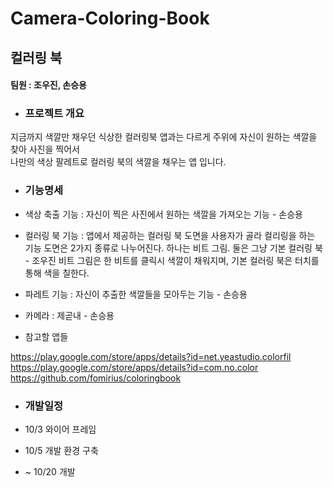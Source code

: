# Camera-Coloring-Book

## 컬러링 북

#### 팀원 : 조우진, 손승용

- ###  프로젝트 개요
지금까지 색깔만 채우던 식상한 컬러링북 앱과는 다르게 주위에 자신이 원하는 색깔을 찾아 사진을 찍어서  
나만의 색상 팔레트로 컬러링 북의 색깔을 채우는 앱 입니다.
- ### 기능명세
- 색상 축출 기능 : 자신이 찍은 사진에서 원하는 색깔을 가져오는 기능 - 손승용
- 컬러링 북 기능 : 앱에서 제공하는 컬러링 북 도면을 사용자가 골라 컬리링을 하는 기능
도면은 2가지 종류로 나누어진다. 하나는 비트 그림. 둘은 그냥 기본 컬러링 북 - 조우진
비트 그림은 한 비트를 클릭시 색깔이 채워지며, 기본 컬러링 북은 터치를 통해 색을 칠한다.
- 파레트 기능 : 자신이 추출한 색깔들을 모아두는 기능 - 손승용
- 카메라 : 제곧내 - 손승용

- 참고할 앱들

https://play.google.com/store/apps/details?id=net.yeastudio.colorfil  
https://play.google.com/store/apps/details?id=com.no.color  
https://github.com/fomirius/coloringbook


- ### 개발일정

- 10/3 와이어 프레임
- 10/5 개발 환경 구축
- ~ 10/20 개발
